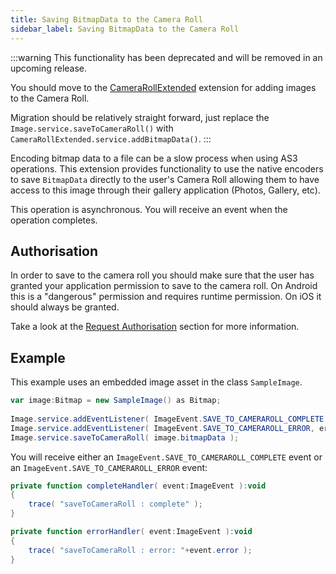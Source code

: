 ```yaml
---
title: Saving BitmapData to the Camera Roll
sidebar_label: Saving BitmapData to the Camera Roll
---
```



:::warning
This functionality has been deprecated and will be removed in an upcoming release. 

You should move to the [CameraRollExtended](/docs/camerarollextended/adding-files) extension for adding images to the Camera Roll.

Migration should be relatively straight forward, just replace the `Image.service.saveToCameraRoll()` with `CameraRollExtended.service.addBitmapData()`.
:::


Encoding bitmap data to a file can be a slow process when using AS3 operations. 
This extension provides functionality to use the native encoders to save `BitmapData` 
directly to the user's Camera Roll allowing them to have access to this image 
through their gallery application (Photos, Gallery, etc).

This operation is asynchronous. You will receive an event when the operation completes.


## Authorisation

In order to save to the camera roll you should make sure that the user has granted 
your application permission to save to the camera roll. On Android this is a "dangerous"
permission and requires runtime permission. On iOS it should always be granted.

Take a look at the [Request Authorisation](request-authorisation.md) section for more information.



## Example

This example uses an embedded image asset in the class `SampleImage`.

```actionscript
var image:Bitmap = new SampleImage() as Bitmap;
	
Image.service.addEventListener( ImageEvent.SAVE_TO_CAMERAROLL_COMPLETE, completeHandler );
Image.service.addEventListener( ImageEvent.SAVE_TO_CAMERAROLL_ERROR, errorHandler );
Image.service.saveToCameraRoll( image.bitmapData );
```

You will receive either an `ImageEvent.SAVE_TO_CAMERAROLL_COMPLETE` event 
or an `ImageEvent.SAVE_TO_CAMERAROLL_ERROR` event:


```actionscript
private function completeHandler( event:ImageEvent ):void
{
	trace( "saveToCameraRoll : complete" );
}

private function errorHandler( event:ImageEvent ):void
{
	trace( "saveToCameraRoll : error: "+event.error );
}
```


